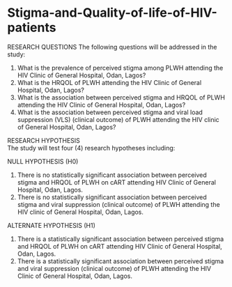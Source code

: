 # Stigma-and-Quality-of-life-of-HIV-patients
 
RESEARCH QUESTIONS 
The following questions will be addressed in the study: 
1. What is the prevalence of perceived stigma among PLWH attending the HIV Clinic of General Hospital, Odan, Lagos? 
2. What is the HRQOL of PLWH attending the HIV Clinic of General Hospital, Odan, Lagos? 
3. What is the association between perceived stigma and HRQOL of PLWH attending the HIV Clinic of General Hospital, Odan, Lagos? 
4. What is the association between perceived stigma and viral load suppression (VLS) (clinical outcome) of PLWH attending the HIV clinic of General Hospital, Odan, Lagos? 

RESEARCH HYPOTHESIS  
The study will test four (4) research hypotheses including:

NULL HYPOTHESIS (H0)
1. There is no statistically significant association between perceived stigma and HRQOL of PLWH on cART attending HIV Clinic of General Hospital, Odan, Lagos. 
2. There is no statistically significant association between perceived stigma and viral suppression (clinical outcome) of PLWH attending the HIV clinic of General Hospital, Odan, Lagos.

ALTERNATE HYPOTHESIS (H1)
1. There is a statistically significant association between perceived stigma and HRQOL of PLWH on cART attending HIV Clinic of General Hospital, Odan, Lagos.
2. There is a statistically significant association between perceived stigma and viral suppression (clinical outcome) of PLWH attending the HIV Clinic of General Hospital, Odan, Lagos.

